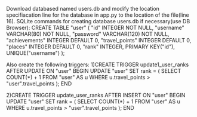 Download databased named users.db and modify the location specifiacation line for the database in app.py to the location of the file(line 16).
SQLite commands for creating database users.db if necessary(use DB Browser):
CREATE TABLE "user" (
	"id"	INTEGER NOT NULL,
	"username"	VARCHAR(80) NOT NULL,
	"password"	VARCHAR(120) NOT NULL,
	"achievements"	INTEGER DEFAULT 0,
	"travel_points"	INTEGER DEFAULT 0,
	"places"	INTEGER DEFAULT 0,
	"rank"	INTEGER,
	PRIMARY KEY("id"),
	UNIQUE("username")
);

Also create the following triggers:
1)CREATE TRIGGER update1_user_ranks
AFTER UPDATE ON "user"
BEGIN
    UPDATE "user"
    SET rank = (
        SELECT COUNT(*) + 1 
        FROM "user" AS u
        WHERE u.travel_points > "user".travel_points
    );
END

2)CREATE TRIGGER update_user_ranks
AFTER INSERT ON "user"
BEGIN
    UPDATE "user"
    SET rank = (
        SELECT COUNT(*) + 1 
        FROM "user" AS u
        WHERE u.travel_points > "user".travel_points
    );
END
